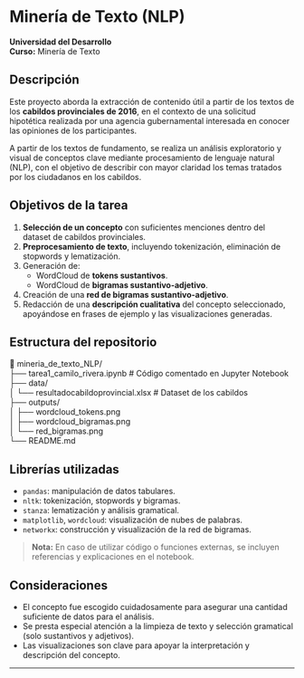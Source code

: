 # Minería de Texto (NLP)

**Universidad del Desarrollo**  
**Curso:** Minería de Texto  

## Descripción

Este proyecto aborda la extracción de contenido útil a partir de los textos de los **cabildos provinciales de 2016**, en el contexto de una solicitud hipotética realizada por una agencia gubernamental interesada en conocer las opiniones de los participantes.

A partir de los textos de fundamento, se realiza un análisis exploratorio y visual de conceptos clave mediante procesamiento de lenguaje natural (NLP), con el objetivo de describir con mayor claridad los temas tratados por los ciudadanos en los cabildos.

## Objetivos de la tarea

1. **Selección de un concepto** con suficientes menciones dentro del dataset de cabildos provinciales.
2. **Preprocesamiento de texto**, incluyendo tokenización, eliminación de stopwords y lematización.
3. Generación de:
   - WordCloud de **tokens sustantivos**.
   - WordCloud de **bigramas sustantivo-adjetivo**.
4. Creación de una **red de bigramas sustantivo-adjetivo**.
5. Redacción de una **descripción cualitativa** del concepto seleccionado, apoyándose en frases de ejemplo y las visualizaciones generadas.

## Estructura del repositorio

📁 mineria_de_texto_NLP/  
├── tarea1_camilo_rivera.ipynb # Código comentado en Jupyter Notebook  
├── data/  
│ └── resultadocabildoprovincial.xlsx # Dataset de los cabildos  
├── outputs/  
│ ├── wordcloud_tokens.png  
│ ├── wordcloud_bigramas.png  
│ └── red_bigramas.png  
└── README.md  


## Librerías utilizadas

- `pandas`: manipulación de datos tabulares.
- `nltk`: tokenización, stopwords y bigramas.
- `stanza`: lematización y análisis gramatical.
- `matplotlib`, `wordcloud`: visualización de nubes de palabras.
- `networkx`: construcción y visualización de la red de bigramas.

> **Nota:** En caso de utilizar código o funciones externas, se incluyen referencias y explicaciones en el notebook.

## Consideraciones

- El concepto fue escogido cuidadosamente para asegurar una cantidad suficiente de datos para el análisis.
- Se presta especial atención a la limpieza de texto y selección gramatical (solo sustantivos y adjetivos).
- Las visualizaciones son clave para apoyar la interpretación y descripción del concepto.

---

